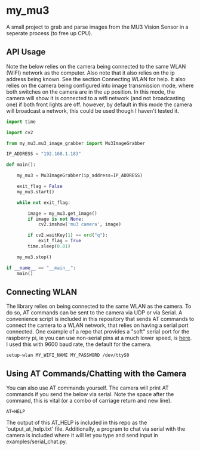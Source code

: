 # my_mu3
A small project to grab and parse images from the MU3 Vision Sensor in a seperate process (to free up CPU).

## API Usage

Note the below relies on the camera being connected to the same WLAN (WIFI) network as the computer. Also note that
 it also relies on the ip address being known. See the section Connecting WLAN for help. It also relies on the camera
 being configured into image transmission mode, where both switches on the camera are in the up position. In this mode,
 the camera will show it is connected to a wifi network (and not broadcasting one) if both front lights are off. 
however, by default in this mode the camera will broadcast a network, this could be used though I haven't tested it. 

```python
import time

import cv2

from my_mu3.mu3_image_grabber import Mu3ImageGrabber

IP_ADDRESS = "192.168.1.183"

def main():

    my_mu3 = Mu3ImageGrabber(ip_address=IP_ADDRESS)

    exit_flag = False
    my_mu3.start()

    while not exit_flag:

        image = my_mu3.get_image()
        if image is not None:
            cv2.imshow('mu3 camera', image)

        if cv2.waitKey(1) == ord("q"):
            exit_flag = True
        time.sleep(0.01)

    my_mu3.stop()

if __name__ == "__main__":
    main()
```

## Connecting WLAN
The library relies on being connected to the same WLAN as the camera. To do so, AT commands can be sent to the camera
 via UDP or via Serial. A convenience script is included in this repository that sends AT commands to connect the
 camera to a WLAN network, that relies on having a serial port connected. One example of a repo that provides
 a "soft" serial port for the raspberry pi, ie you can use non-serial pins at a much lower speed,
 is [here](https://github.com/adrianomarto/soft_uart). I used this with 9600 baud rate, the default for the camera.  

```
setup-wlan MY_WIFI_NAME MY_PASSWORD /dev/ttyS0
```

## Using AT Commands/Chatting with the Camera

You can also use AT commands yourself. The camera will print AT commands if you send the below via serial. Note the 
space after the command, this is vital (or a combo of carriage return and new line).  
```
AT+HELP 
```

The output of this AT_HELP is included in this repo as the 'output_at_help.txt' file. Additionally, a program to
 chat via serial with the camera is included where it will let you type and send input in examples/serial_chat.py.